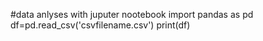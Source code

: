 #data anlyses with juputer nootebook
import pandas as pd
df=pd.read_csv('csvfilename.csv')
print(df)
